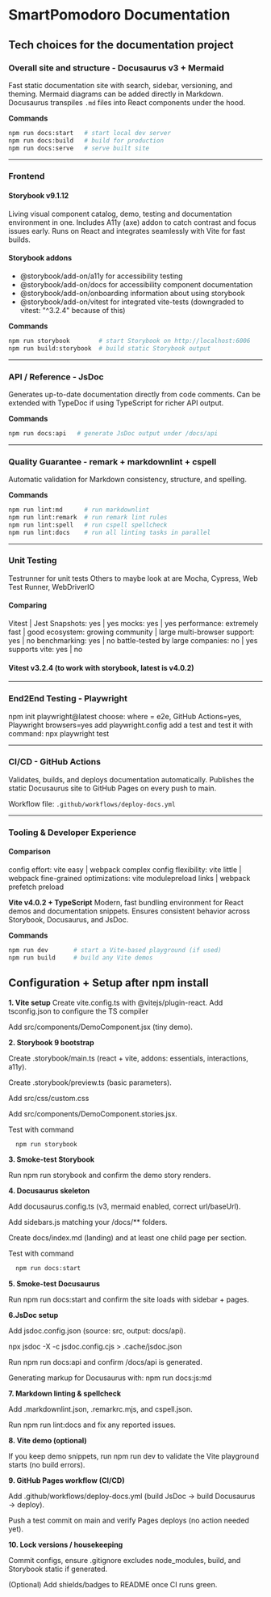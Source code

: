 # SmartPomodoro Documentation

## Tech choices for the documentation project

### Overall site and structure - Docusaurus v3 + Mermaid

Fast static documentation site with search, sidebar, versioning, and theming.
Mermaid diagrams can be added directly in Markdown.
Docusaurus transpiles `.md` files into React components under the hood.

**Commands**

```bash
npm run docs:start   # start local dev server
npm run docs:build   # build for production
npm run docs:serve   # serve built site
```

---

### Frontend

#### Storybook v9.1.12

Living visual component catalog, demo, testing and documentation environment in one.
Includes A11y (axe) addon to catch contrast and focus issues early.
Runs on React and integrates seamlessly with Vite for fast builds.

#### Storybook addons

- @storybook/add-on/a11y for accessibility testing
- @storybook/add-on/docs for accessibility component documentation
- @storybook/add-on/onboarding information about using storybook
- @storybook/add-on/vitest for integrated vite-tests (downgraded to vitest: "^3.2.4" because of this)

**Commands**

```bash
npm run storybook        # start Storybook on http://localhost:6006
npm run build:storybook  # build static Storybook output
```

---

### API / Reference - JsDoc

Generates up-to-date documentation directly from code comments.
Can be extended with TypeDoc if using TypeScript for richer API output.

**Commands**

```bash
npm run docs:api   # generate JsDoc output under /docs/api
```

---

### Quality Guarantee - remark + markdownlint + cspell

Automatic validation for Markdown consistency, structure, and spelling.

**Commands**

```bash
npm run lint:md      # run markdownlint
npm run lint:remark  # run remark lint rules
npm run lint:spell   # run cspell spellcheck
npm run lint:docs    # run all linting tasks in parallel
```

---

### Unit Testing

Testrunner for unit tests
Others to maybe look at are Mocha, Cypress, Web Test Runner, WebDriverIO

#### Comparing

Vitest | Jest
Snapshots: yes | yes
mocks: yes | yes
performance: extremely fast | good
ecosystem: growing community | large
multi-browser support: yes | no
benchmarking: yes | no
battle-tested by large companies: no | yes
supports vite: yes | no

#### Vitest v3.2.4 (to work with storybook, latest is v4.0.2)

---

### End2End Testing - Playwright

npm init playwright@latest
choose: where = e2e, GitHub Actions=yes, Playwright browsers=yes
add playwright.config
add a test and test it with command: npx playwright test

---

### CI/CD - GitHub Actions

Validates, builds, and deploys documentation automatically.
Publishes the static Docusaurus site to GitHub Pages on every push to main.

Workflow file: `.github/workflows/deploy-docs.yml`

---

### Tooling & Developer Experience

#### Comparison

config effort: vite easy | webpack complex
config flexibility: vite little | webpack fine-grained
optimizations: vite modulepreload links | webpack prefetch preload

**Vite v4.0.2 + TypeScript**
Modern, fast bundling environment for React demos and documentation snippets.
Ensures consistent behavior across Storybook, Docusaurus, and JsDoc.

**Commands**

```bash
npm run dev       # start a Vite-based playground (if used)
npm run build     # build any Vite demos
```

## Configuration + Setup after npm install

**1. Vite setup**
Create vite.config.ts with @vitejs/plugin-react.
Add tsconfig.json to configure the TS compiler

Add src/components/DemoComponent.jsx (tiny demo).

**2. Storybook 9 bootstrap**

<!--
npx storybook@latest init --type react
-->

Create .storybook/main.ts (react + vite, addons: essentials, interactions, a11y).

Create .storybook/preview.ts (basic parameters).

Add src/css/custom.css

Add src/components/DemoComponent.stories.jsx.

Test with command

```bash
  npm run storybook
```

**3. Smoke-test Storybook**

Run npm run storybook and confirm the demo story renders.

**4. Docusaurus skeleton**

Add docusaurus.config.ts (v3, mermaid enabled, correct url/baseUrl).

Add sidebars.js matching your /docs/\*\* folders.

Create docs/index.md (landing) and at least one child page per section.

Test with command

```bash
  npm run docs:start
```

**5. Smoke-test Docusaurus**

Run npm run docs:start and confirm the site loads with sidebar + pages.

**6.JsDoc setup**

Add jsdoc.config.json (source: src, output: docs/api).

npx jsdoc -X -c jsdoc.config.cjs > .cache/jsdoc.json

Run npm run docs:api and confirm /docs/api is generated.

Generating markup for Docusaurus with:
npm run docs:js:md

**7. Markdown linting & spellcheck**

Add .markdownlint.json, .remarkrc.mjs, and cspell.json.

Run npm run lint:docs and fix any reported issues.

**8. Vite demo (optional)**

If you keep demo snippets, run npm run dev to validate the Vite playground starts (no build errors).

**9. GitHub Pages workflow (CI/CD)**

Add .github/workflows/deploy-docs.yml (build JsDoc → build Docusaurus → deploy).

Push a test commit on main and verify Pages deploys (no action needed yet).

**10. Lock versions / housekeeping**

Commit configs, ensure .gitignore excludes node_modules, build, and Storybook static if generated.

(Optional) Add shields/badges to README once CI runs green.
